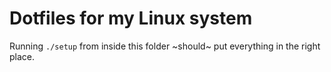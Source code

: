 # Dotfiles for my Linux system

Running `./setup` from inside this folder ~should~ put everything in the right place.
